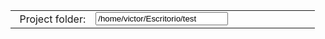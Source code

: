<table>
<tr><td style="width: 25%;">
<label for="workspace_base" style="float:right;"> Project folder:</label>
</td><td style="width: 50%;">
<input name="workspace_base" id="workspace_base" type= "text" 
	style="width:88%;" value = "/home/victor/Escritorio/test" >
</td><td style="width: 20%;">
<div class = "button_widget" id = "browse_project_folder_button" > 
	<span class='ui-icon ui-icon-folder-collapsed'></span>
</div>
</td></tr>
</table>